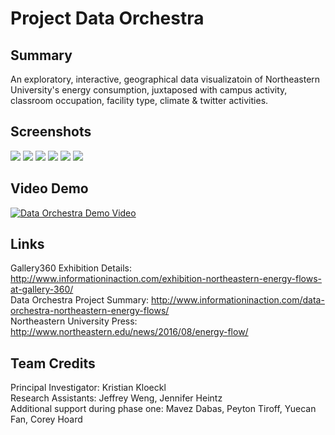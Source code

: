 # Project Data Orchestra

## Summary
An exploratory, interactive, geographical data visualizatoin of Northeastern University's energy consumption, juxtaposed with campus activity, classroom occupation, facility type, climate & twitter activities.

## Screenshots
<img src="http://www.informationinaction.com/wp-content/uploads/2015/09/northeastern-energy-flows_data-orchestra.jpg" />
<img src="http://www.informationinaction.com/wp-content/uploads/2015/09/month-view-pop-ups-i-menu.jpg" />
<img src="http://www.informationinaction.com/wp-content/uploads/2015/09/i-menu.jpg" />
<img src="http://www.informationinaction.com/wp-content/uploads/2015/09/pop-up_building_lables.jpg" />
<img src="http://www.informationinaction.com/wp-content/uploads/2015/09/i-menu_add_scores.jpg" />
<img src="http://www.informationinaction.com/wp-content/uploads/2015/09/temporal_scales.jpg" />

## Video Demo
[![Data Orchestra Demo Video](https://img.youtube.com/vi/8ulJf-5w1co/0.jpg)](https://www.youtube.com/watch?v=8ulJf-5w1co)

## Links
Gallery360 Exhibition Details: http://www.informationinaction.com/exhibition-northeastern-energy-flows-at-gallery-360/<br />
Data Orchestra Project Summary: http://www.informationinaction.com/data-orchestra-northeastern-energy-flows/<br />
Northeastern University Press: http://www.northeastern.edu/news/2016/08/energy-flow/<br />

## Team Credits
Principal Investigator: Kristian Kloeckl<br />
Research Assistants: Jeffrey Weng, Jennifer Heintz<br />
Additional support during phase one: Mavez Dabas, Peyton Tiroff, Yuecan Fan, Corey Hoard
